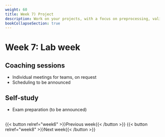 ```yaml
---
weight: 60
title: Week 7) Project
description: Work on your projects, with a focus on preprocessing, validating, and documenting your data.
bookCollapseSection: true
---
```


# Week 7: Lab week

## Coaching sessions
- Individual meetings for teams, on request
- Scheduling to be announced

<!--- Live coding / feedback sessions for teams
-->

## Self-study
- Exam preparation (to be announced)

<!--- Exam preparation *prerecorded*
- ...
-->


<br>
{{< button relref="week6" >}}Previous week{{< /button >}}
{{< button relref="week8" >}}Next week{{< /button >}}
